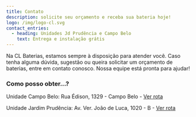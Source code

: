 ```yaml
---
title: Contato
description: solicite seu orçamento e receba sua bateria hoje!
logo: /img/logo-cl.svg
contact_entries:
  - heading: Unidades Jd Prudência e Campo Belo
    text: Entrega e instalação grátis
---
```

Na CL Baterias, estamos sempre à disposição para atender você. Caso tenha alguma dúvida, sugestão ou queira solicitar um orçamento de baterias, entre em contato conosco. Nossa equipe está pronta para ajudar!



<h3 class="f4 b lh-title mb2">Como posso obter…?</h3>


Unidade Campo Belo: Rua Édison, 1329 - Campo Belo - <a href="https://www.google.com/maps/dir//Baterias+Moura+-+CL+Baterias+-+Rua+%C3%89dison,+1329+-+Campo+Belo,+S%C3%A3o+Paulo+-+SP,+04618-035/@-23.6254617,-46.6708924,15z/data=!4m9!4m8!1m0!1m5!1m1!1s0x94ce509d7be15555:0xef11c180af7a4fde!2m2!1d-46.6709044!2d-23.6254739!3e0?entry=ttu" title="Ver rota até a loja" target="_blank" rel="noopener">Ver rota</a>

Unidade Jardim Prudência: Av. Ver. João de Luca, 1020 - B - <a href="https://www.google.com/maps/dir//Baterias+Moura+-+CL+Baterias+-+Av.+Ver.+Jo%C3%A3o+de+Luca,+1020+-+B+-+Jardim+Prud%C3%AAncia,+S%C3%A3o+Paulo+-+SP,+04381-000/@-23.6540615,-46.6682599,15z/data=!4m9!4m8!1m0!1m5!1m1!1s0x94ce5a9f9f83220d:0x8ef5f803a83cc95b!2m2!1d-46.6682599!2d-23.6540615!3e0?entry=ttu" title="Ver rota até a loja" target="_blank" rel="noopener">Ver rota</a>